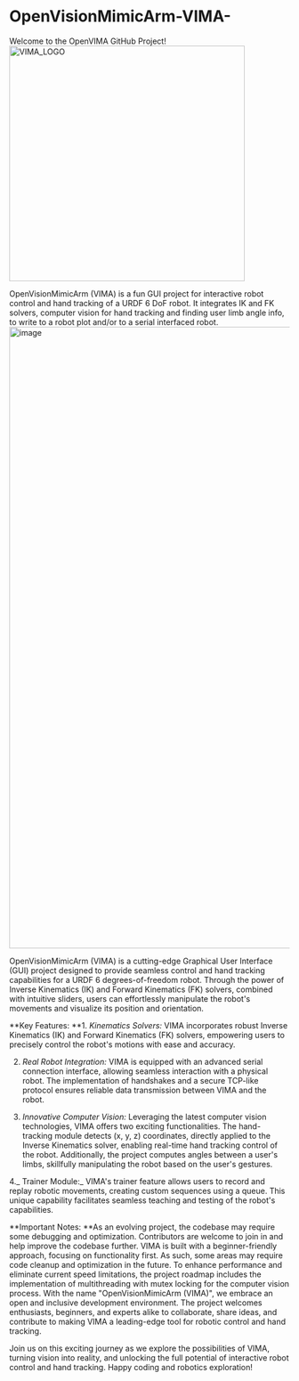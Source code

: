 # OpenVisionMimicArm-VIMA-
Welcome to the OpenVIMA GitHub Project!
<img width="423" alt="VIMA_LOGO" src="https://github.com/paycheckpacheck/OpenVisionMimicArm-VIMA-/assets/140981896/6f5ba1ed-0854-47c5-a3fd-7fa22ead83cb">

OpenVisionMimicArm (VIMA) is a fun GUI project for interactive robot control and hand tracking of a URDF 6 DoF robot. It integrates IK and FK solvers, computer vision for hand tracking and finding user limb angle info, to  write to a robot plot and/or to a serial interfaced robot.
<img width="1117" alt="image" src="https://github.com/paycheckpacheck/OpenVisionMimicArm-VIMA-/assets/140981896/768dbc10-c721-4fd5-9fac-634ee53235de">

OpenVisionMimicArm (VIMA) is a cutting-edge Graphical User Interface (GUI) project designed to provide seamless control and hand tracking capabilities for a URDF 6 degrees-of-freedom robot. Through the power of Inverse Kinematics (IK) and Forward Kinematics (FK) solvers, combined with intuitive sliders, users can effortlessly manipulate the robot's movements and visualize its position and orientation.

**Key Features:
**1. _Kinematics Solvers:_ VIMA incorporates robust Inverse Kinematics (IK) and Forward Kinematics (FK) solvers, empowering users to precisely control the robot's motions with ease and accuracy.

2. _Real Robot Integration:_ VIMA is equipped with an advanced serial connection interface, allowing seamless interaction with a physical robot. The implementation of handshakes and a secure TCP-like protocol ensures reliable data transmission between VIMA and the robot.

3. _Innovative Computer Vision:_ Leveraging the latest computer vision technologies, VIMA offers two exciting functionalities. The hand-tracking module detects (x, y, z) coordinates, directly applied to the Inverse Kinematics solver, enabling real-time hand tracking control of the robot. Additionally, the project computes angles between a user's limbs, skillfully manipulating the robot based on the user's gestures.

4._ Trainer Module:_ VIMA's trainer feature allows users to record and replay robotic movements, creating custom sequences using a queue. This unique capability facilitates seamless teaching and testing of the robot's capabilities.

**Important Notes:
**As an evolving project, the codebase may require some debugging and optimization. Contributors are welcome to join in and help improve the codebase further.
VIMA is built with a beginner-friendly approach, focusing on functionality first. As such, some areas may require code cleanup and optimization in the future.
To enhance performance and eliminate current speed limitations, the project roadmap includes the implementation of multithreading with mutex locking for the computer vision process.
With the name "OpenVisionMimicArm (VIMA)", we embrace an open and inclusive development environment. The project welcomes enthusiasts, beginners, and experts alike to collaborate, share ideas, and contribute to making VIMA a leading-edge tool for robotic control and hand tracking.

Join us on this exciting journey as we explore the possibilities of VIMA, turning vision into reality, and unlocking the full potential of interactive robot control and hand tracking. Happy coding and robotics exploration!
